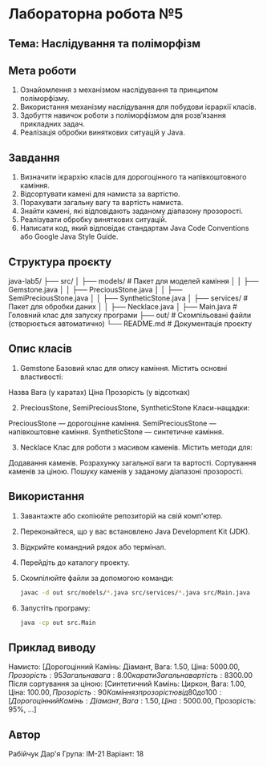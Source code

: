 # Лабораторна робота №5

## Тема: Наслідування та поліморфізм

## Мета роботи

1. Ознайомлення з механізмом наслідування та принципом поліморфізму.
2. Використання механізму наслідування для побудови ієрархії класів.
3. Здобуття навичок роботи з поліморфізмом для розв’язання прикладних задач.
4. Реалізація обробки виняткових ситуацій у Java.

## Завдання

1. Визначити ієрархію класів для дорогоцінного та напівкоштовного каміння.
2. Відсортувати камені для намиста за вартістю.
3. Порахувати загальну вагу та вартість намиста.
4. Знайти камені, які відповідають заданому діапазону прозорості.
5. Реалізувати обробку виняткових ситуацій.
6. Написати код, який відповідає стандартам Java Code Conventions або Google Java Style Guide.

## Структура проєкту

java-lab5/
├── src/
│   ├── models/                # Пакет для моделей каміння
│   │   ├── Gemstone.java
│   │   ├── PreciousStone.java
│   │   ├── SemiPreciousStone.java
│   │   ├── SyntheticStone.java
│   ├── services/              # Пакет для обробки даних
│   │   ├── Necklace.java
│   ├── Main.java              # Головний клас для запуску програми
├── out/                       # Скомпільовані файли (створюється автоматично)
└── README.md                  # Документація проєкту

## Опис класів

1. Gemstone
Базовий клас для опису каміння. Містить основні властивості:

Назва
Вага (у каратах)
Ціна
Прозорість (у відсотках)

2. PreciousStone, SemiPreciousStone, SyntheticStone
Класи-нащадки:

PreciousStone — дорогоцінне каміння.
SemiPreciousStone — напівкоштовне каміння.
SyntheticStone — синтетичне каміння.

3. Necklace
Клас для роботи з масивом каменів. Містить методи для:

Додавання каменів.
Розрахунку загальної ваги та вартості.
Сортування каменів за ціною.
Пошуку каменів у заданому діапазоні прозорості.

## Використання
1. Завантажте або скопіюйте репозиторій на свій комп'ютер.
2. Переконайтеся, що у вас встановлено Java Development Kit (JDK).
3. Відкрийте командний рядок або термінал.
4. Перейдіть до каталогу проекту.

5. Скомпілюйте файли за допомогою команди:
   ```bash
   javac -d out src/models/*.java src/services/*.java src/Main.java
   
6. Запустіть програму:
    ```bash
    java -cp out src.Main

## Приклад виводу
Намисто:
[Дорогоцінний Камінь: Діамант, Вага: 1.50, Ціна: 5000.00$, Прозорість: 95%, ...]
Загальна вага: 8.00 карати
Загальна вартість: 8300.00$
Після сортування за ціною:
[Синтетичний Камінь: Циркон, Вага: 1.00, Ціна: 100.00$, Прозорість: 90%, ...]
Каміння з прозорістю від 80 до 100:
[Дорогоцінний Камінь: Діамант, Вага: 1.50, Ціна: 5000.00$, Прозорість: 95%, ...]


## Автор
Рабійчук Дар'я
Група: ІМ-21
Варіант: 18

